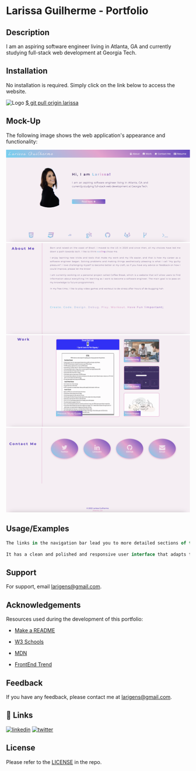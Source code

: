 # Larissa Guilherme - Portfolio

## Description
 I am an aspiring software engineer living in Atlanta, GA and currently studying full-stack web development at Georgia Tech.

## Installation

No installation is required. Simply click on the link below to access the website.

![Logo](./assets/favicon/favicon.ico) [$ git pull origin larissa](https://larigens.github.io/) 

## Mock-Up

The following image shows the web application's appearance and functionality:

![App Screenshot](./assets/images/screenshot1.png)
![App Screenshot](./assets/images/screenshot2.png)
![App Screenshot](./assets/images/screenshot3.png)
![App Screenshot](./assets/images/screenshot4.png)

## Usage/Examples

```javascript
The links in the navigation bar lead you to more detailed sections of this site, where you will find more information about me, my work and how to contact me.
```

```javascript
It has a clean and polished and responsive user interface that adapts to various screen sizes, so feel free to use it on your smartphone or tablet.
```

## Support

For support, email larigens@gmail.com.

## Acknowledgements

Resources used during the development of this portfolio:

- [Make a README](https://www.makeareadme.com)

- [W3 Schools](https://www.w3schools.com)

- [MDN](https://developer.mozilla.org/en-US/)

- [FrontEnd Trend](https://linktr.ee/frontend_trend)

## Feedback

If you have any feedback, please contact me at larigens@gmail.com.

## 🔗 Links

[![linkedin](https://img.shields.io/badge/linkedin-0A66C2?style=for-the-badge&logo=linkedin&logoColor=white)](https://www.linkedin.com/in/lari-gui/)
[![twitter](https://img.shields.io/badge/twitter-1DA1F2?style=for-the-badge&logo=twitter&logoColor=white)](https://twitter.com/coffeebr_eak)

## License

Please refer to the [LICENSE](https://choosealicense.com/licenses/mit/) in the repo.
